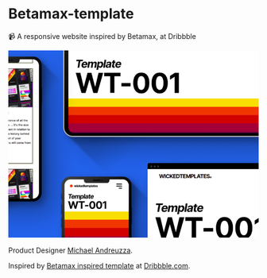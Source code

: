 # Betamax-template
📹 A responsive website inspired by Betamax, at Dribbble

![Betamax isnpired template](./assets/images/betamax_template.png)

Product Designer [Michael Andreuzza](https://dribbble.com/MichaelAndreuzza).

Inspired by [Betamax inspired template](https://dribbble.com/shots/15576087-Betamax-inspired-template) at [Dribbble.com](https://dribbble.com).